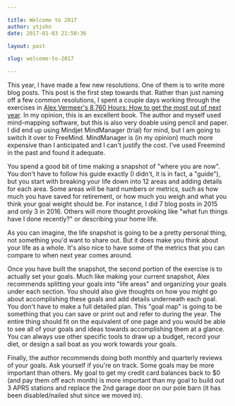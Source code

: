 ```yaml
---

title: Welcome to 2017
author: ytjohn
date: 2017-01-03 21:50:36

layout: post

slug: welcome-to-2017

---
```

This year, I have made a few new resolutions. One of them is to write more blog posts. This post is the first step towards that.  Rather than just naming off a few common resolutions, I spent a couple days working through the exercises in [Alex Vermeer's 8,760 Hours: How to get the most out of next year](https://alexvermeer.com/8760hours/).  In my opinion, this is an excellent book.  The author and myself used mind-mapping software, but this is also very doable using pencil and paper. I did end up using Mindjet MindManager (trial) for mind, but I am going to switch it over to FreeMind. MindManager is (in my opinion) much more expensive than I anticipated and I can't justify the cost. I've used Freemind in the past and found it adequate.

You spend a good bit of time making a snapshot of "where you are now". You don't have to follow his guide exactly (I didn't, it is in fact, a "guide"), but you start with breaking your life down into 12 areas and adding details for each area. Some areas will be hard numbers or metrics, such as how much you have saved for retirement, or how much you weigh and what you think your goal weight should be. For instance, I did 7 blog posts in 2015 and only 3 in 2016.  Others will more thought provoking like "what fun things have I done recently?" or describing your home life.

As you can imagine, the life snapshot is going to be a pretty personal thing, not something you'd want to share out. But it does make you think about your life as a whole. It's also nice to have some of the metrics that you can compare to when next year comes around.

Once you have built the snapshot, the second portion of the exercise is to actually set your goals. Much like making your current snapshot, Alex recommends splitting your goals into "life areas" and organizing your goals under each section. You should also give thoughts on how you might go about accomplishing these goals and add details underneath each goal. You don't have to make a full detailed plan. This "goal map" is going to be something that you can save or print out and refer to during the year. The entire thing should fit on the equivalent of one page and you would be able to see all of your goals and ideas towards accomplishing them at a glance. You can always use other specific tools to draw up a budget, record your diet, or design a sail boat as you work towards your goals.

Finally, the author recommends doing both monthly and quarterly reviews of your goals. Ask yourself if you're on track. Some goals may be more important than others. My goal to get my credit card balances back to $0 (and pay them off each month) is more important than my goal to build out 3 APRS stations and replace the 2nd garage door on our pole barn (it has been disabled/nailed shut since we moved in).

